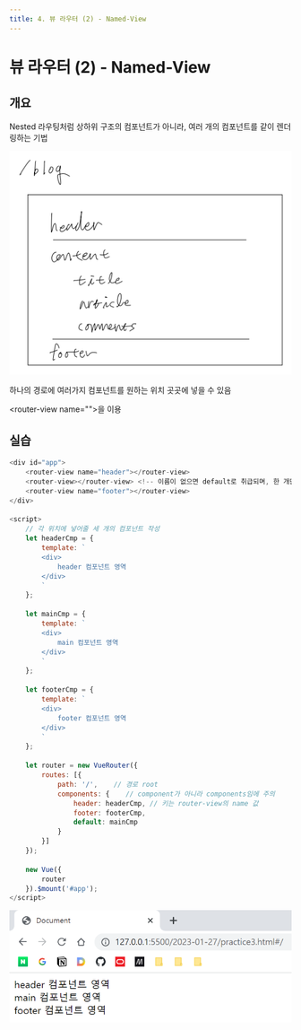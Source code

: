 ```yaml
---
title: 4. 뷰 라우터 (2) - Named-View
---
```


# 뷰 라우터 (2) - Named-View
## 개요

Nested 라우팅처럼 상하위 구조의 컴포넌트가 아니라, 여러 개의 컴포넌트를 같이 렌더링하는 기법

![3b93c3738abcb8337cf89b8f3cc16a62.png](Assets/3b93c3738abcb8337cf89b8f3cc16a62.png)

하나의 경로에 여러가지 컴포넌트를 원하는 위치 곳곳에 넣을 수 있음

\<router-view name=""\>을 이용

## 실습

```javascript
<div id="app">
    <router-view name="header"></router-view>
    <router-view></router-view> <!-- 이름이 없으면 default로 취급되며, 한 개만 있을 수 있음 -->
    <router-view name="footer"></router-view>
</div>

<script>
    // 각 위치에 넣어줄 세 개의 컴포넌트 작성
    let headerCmp = {
        template: `
        <div>
            header 컴포넌트 영역
        </div>
        `
    };

    let mainCmp = {
        template: `
        <div>
            main 컴포넌트 영역
        </div>
        `
    };

    let footerCmp = {
        template: `
        <div>
            footer 컴포넌트 영역
        </div>
        `
    };

    let router = new VueRouter({
        routes: [{
            path: '/',    // 경로 root
            components: {    // component가 아니라 components임에 주의
                header: headerCmp, // 키는 router-view의 name 값
                footer: footerCmp,
                default: mainCmp
            }
        }]
    });

    new Vue({
        router
    }).$mount('#app');
</script>
```

![962ba1905e7b924adf317c594f98f123.png](Assets/962ba1905e7b924adf317c594f98f123.png)

